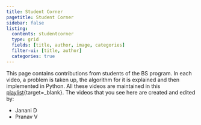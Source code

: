 ```yaml
---
title: Student Corner
pagetitle: Student Corner
sidebar: false
listing:
  contents: studentcorner
  type: grid
  fields: [title, author, image, categories]
  filter-ui: [title, author]
  categories: true
---
```


This page contains contributions from students of the BS program. In each video, a problem is taken up, the algorithm for it is explained and then implemented in Python. All these videos are maintained in this [playlist](https://youtube.com/playlist?list=PLqH76jDxIXR26N5xcVZXsXpcpUNV_zYY9&feature=shared){target=_blank}. The videos that you see here are created and edited by:

- Janani D
- Pranav V
